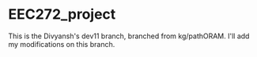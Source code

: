 # EEC272_project

This is the Divyansh's dev11 branch, branched from kg/pathORAM. I'll add my modifications on this branch.
